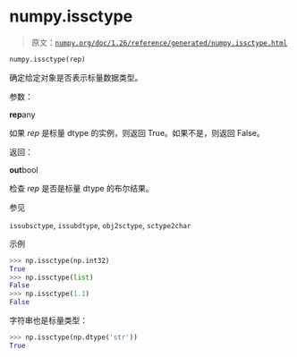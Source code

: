 # numpy.issctype

> 原文：[`numpy.org/doc/1.26/reference/generated/numpy.issctype.html`](https://numpy.org/doc/1.26/reference/generated/numpy.issctype.html)

```py
numpy.issctype(rep)
```

确定给定对象是否表示标量数据类型。

参数：

**rep**any

如果 *rep* 是标量 dtype 的实例，则返回 True。如果不是，则返回 False。

返回：

**out**bool

检查 *rep* 是否是标量 dtype 的布尔结果。

参见

`issubsctype`, `issubdtype`, `obj2sctype`, `sctype2char`

示例

```py
>>> np.issctype(np.int32)
True
>>> np.issctype(list)
False
>>> np.issctype(1.1)
False 
```

字符串也是标量类型：

```py
>>> np.issctype(np.dtype('str'))
True 
```

